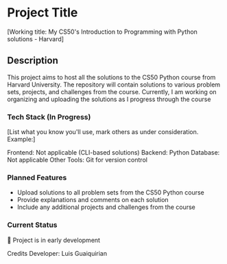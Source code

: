 # Project Title

[Working title: My CS50's Introduction to Programming with Python solutions - Harvard]

## Description

This project aims to host all the solutions to the CS50 Python course from Harvard University. The repository will contain solutions to various problem sets, projects, and challenges from the course.
Currently, I am working on organizing and uploading the solutions as I progress through the course

### Tech Stack (In Progress)

[List what you know you'll use, mark others as under consideration. Example:]

Frontend: Not applicable (CLI-based solutions)
Backend: Python
Database: Not applicable
Other Tools: Git for version control

### Planned Features

- Upload solutions to all problem sets from the CS50 Python course
- Provide explanations and comments on each solution
- Include any additional projects and challenges from the course

### Current Status

🚧 Project is in early development

Credits
Developer: Luis Guaiquirian
